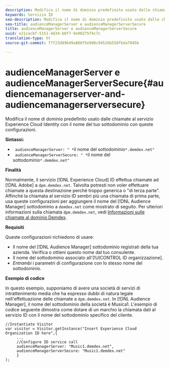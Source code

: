 ```yaml
---
description: Modifica il nome di dominio predefinito usato dalle chiamate al servizio Experience Cloud Identity con il nome del tuo sottodominio con queste configurazioni.
keywords: Servizio ID
seo-description: Modifica il nome di dominio predefinito usato dalle chiamate al servizio Experience Cloud Identity con il nome del tuo sottodominio con queste configurazioni.
seo-title: audienceManagerServer e audienceManagerServerSecure
title: audienceManagerServer e audienceManagerServerSecure
uuid: e21cacbf-5151-4d34-b0f7-9e90275f4c7c
translation-type: ht
source-git-commit: f7f23d89649a888f5e9d8c94526b550fbda7045b

---
```



# audienceManagerServer e audienceManagerServerSecure{#audiencemanagerserver-and-audiencemanagerserversecure}

Modifica il nome di dominio predefinito usato dalle chiamate al servizio Experience Cloud Identity con il nome del tuo sottodominio con queste configurazioni.

**Sintassi:**

* ` audienceManagerServer: " *`il nome del sottodominio`*.demdex.net"`
* ` audienceManagerServerSecure: " *`il nome del sottodominio`*.demdex.net"`

**Finalità**

Normalmente, il servizio [!DNL Experience Cloud] ID effettua chiamate ad [!DNL Adobe] a `dpm.demdex.net`. Talvolta potresti non voler effettuare chiamate a questa destinazione perché troppo generica o "di terza parte". Affinché la chiamata al servizio ID sembri più una chiamata di prima parte, usa queste configurazioni per aggiungere il nome del [!DNL Audience Manager] sottodominio a `demdex.net` come mostrato di seguito. Per ulteriori informazioni sulla chiamata `dpm.demdex.net`, vedi [Informazioni sulle chiamate al dominio Demdex](https://marketing.adobe.com/resources/help/en_US/aam/demdex-calls.html).

**Requisiti**

Queste configurazioni richiedono di usare:

* Il nome del [!DNL Audience Manager] sottodominio registrati della tua azienda. Verifica o ottieni questo nome dal tuo consulente.
* Il nome del sottodominio associato all'[!UICONTROL ID organizzazione].
* *Entrambi* i parametri di configurazione con lo stesso nome del sottodominio.

**Esempio di codice**

In questo esempio, supponiamo di avere una società di servizi di intrattenimento media che ha espresso dubbi di natura legale nell'effettuazione delle chiamate a `dpm.demdex.net`. In [!DNL Audience Manager], il nome del sottodominio della società è Musica1. L'esempio di codice seguente dimostra come dotare di un marchio la chiamata dati al servizio ID con il nome del sottodominio specifico del cliente.

```
//Instantiate Visitor 
var visitor = Visitor.getInstance("Insert Experience Cloud Organization ID here",{ 
     ... 
     //Configure ID service call 
     audienceManagerServer: "Music1.demdex.net", 
     audienceManagerServerSecure: "Music1.demdex.net" 
     } 
);
```

